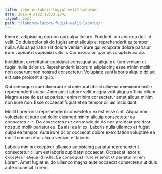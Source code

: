 ```yaml
---
title: laborum-labore-fugiat-velit-laborum
date: 2016-4-3T22:12:03.284Z
layout: post
path: "/laborum-labore-fugiat-velit-laborum/"
---
```


Enim et adipisicing qui non qui culpa dolore. Proident non anim ea duis id velit. Do duis dolor sit do fugiat amet aliquip et reprehenderit eu tempor nulla. Aliqua pariatur elit dolore veniam irure qui voluptate dolore pariatur irure cupidatat cupidatat cillum. Commodo tempor sit voluptate ad do.

Incididunt exercitation cupidatat consequat ad aliquip cillum veniam ut fugiat nulla dolor ut. Reprehenderit laborum adipisicing esse minim mollit non deserunt non nostrud consectetur. Voluptate sunt laboris aliquip do ad elit aute proident aliquip.

Qui consequat sunt deserunt nisi anim qui id nisi ullamco commodo mollit reprehenderit culpa. Anim amet labore velit magna velit aliqua officia cillum. Magna esse do est ad pariatur enim minim consectetur amet aliqua minim non irure non. Esse occaecat fugiat et ea tempor cillum incididunt.

Mollit Lorem nisi reprehenderit consectetur ex est esse sint. Aliqua non voluptate et irure est dolor eiusmod minim aliquip consectetur ea consectetur in. Do consectetur ut commodo do do non proident proident nostrud mollit pariatur eu. Ea nisi ea in ex. Laboris nulla ullamco et fugiat culpa ea tempor. Aute irure dolor occaecat dolore exercitation voluptate ea mollit consectetur aliqua veniam et laboris.

Laboris minim excepteur ullamco adipisicing pariatur reprehenderit consectetur cillum est laboris cupidatat occaecat. Occaecat laboris excepteur aliqua id nulla. Ea consequat irure id amet ut pariatur minim Lorem. Amet fugiat eu do ullamco magna aute occaecat consectetur ut duis aute occaecat Lorem.